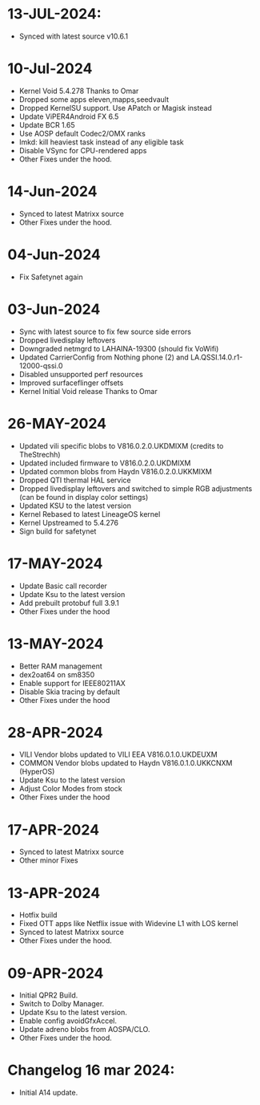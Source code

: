 # 13-JUL-2024:
- Synced with latest source v10.6.1

# 10-Jul-2024
- Kernel Void 5.4.278 Thanks to Omar
- Dropped some apps eleven,mapps,seedvault
- Dropped KernelSU support. Use APatch or Magisk instead
- Update ViPER4Android FX 6.5
- Update BCR 1.65
- Use AOSP default Codec2/OMX ranks
- lmkd: kill heaviest task instead of any eligible task
- Disable VSync for CPU-rendered apps
- Other Fixes under the hood.

# 14-Jun-2024
- Synced to latest Matrixx source
- Other Fixes under the hood.

# 04-Jun-2024
- Fix Safetynet again

# 03-Jun-2024
- Sync with latest source to fix few source side errors
- Dropped livedisplay leftovers
- Downgraded netmgrd to LAHAINA-19300 (should fix VoWifi)
- Updated CarrierConfig from Nothing phone (2) and LA.QSSI.14.0.r1-12000-qssi.0
- Disabled unsupported perf resources
- Improved surfaceflinger offsets
- Kernel Initial Void release Thanks to Omar

# 26-MAY-2024
- Updated vili specific blobs to V816.0.2.0.UKDMIXM (credits to TheStrechh)
- Updated included firmware to V816.0.2.0.UKDMIXM
- Updated common blobs from Haydn V816.0.2.0.UKKMIXM
- Dropped QTI thermal HAL service
- Dropped livedisplay leftovers and switched to simple RGB adjustments (can be found in display color settings)
- Updated KSU to the latest version
- Kernel Rebased to latest LineageOS kernel
- Kernel Upstreamed to 5.4.276
- Sign build for safetynet

# 17-MAY-2024
- Update Basic call recorder
- Update Ksu to the latest version
- Add prebuilt protobuf full 3.9.1
- Other Fixes under the hood

# 13-MAY-2024
- Better RAM management
- dex2oat64 on sm8350
- Enable support for IEEE80211AX
- Disable Skia tracing by default
- Other Fixes under the hood

# 28-APR-2024
- VILI Vendor blobs updated to VILI EEA V816.0.1.0.UKDEUXM
- COMMON Vendor blobs updated to Haydn V816.0.1.0.UKKCNXM (HyperOS)
- Update Ksu to the latest version
- Adjust Color Modes from stock
- Other Fixes under the hood

# 17-APR-2024
- Synced to latest Matrixx source
- Other minor Fixes

# 13-APR-2024
- Hotfix build
- Fixed OTT apps like Netflix issue with Widevine L1 with LOS kernel
- Synced to latest Matrixx source
- Other Fixes under the hood.

# 09-APR-2024
- Initial QPR2 Build.
- Switch to Dolby Manager.
- Update Ksu to the latest version.
- Enable config avoidGfxAccel.
- Update adreno blobs from AOSPA/CLO.
- Other Fixes under the hood.

# Changelog 16 mar 2024:
- Initial A14 update.
